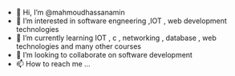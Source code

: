 - 👋 Hi, I’m @mahmoudhassanamin
- 👀 I’m interested in software engneering ,IOT , web development technologies 
- 🌱 I’m currently learning IOT , c , networking , database , web technologies and many other courses 
- 💞️ I’m looking to collaborate on software development 
- 📫 How to reach me ...

<!---
mahmoudhassanamin/mahmoudhassanamin is a ✨ special ✨ repository because its `README.md` (this file) appears on your GitHub profile.
You can click the Preview link to take a look at your changes.
--->
